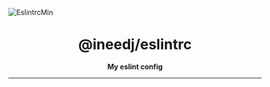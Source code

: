 ![EslintrcMin](https://github.com/INeedJobToStartWork/INeedJobToStartWork/assets/97305201/1d123fd4-6474-439f-a790-d7e8f3180a72)
<h1 align="center">@ineedj/eslintrc</h1>
<p align="center"><b>My eslint config</b></p>

<hr/>
